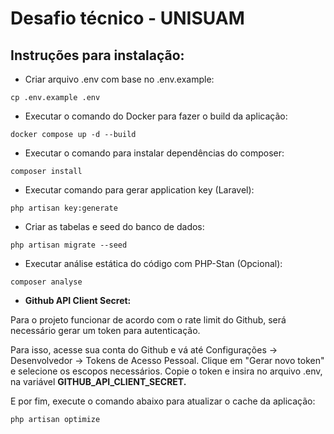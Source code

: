 # Desafio técnico - UNISUAM

## Instruções para instalação:

- Criar arquivo .env com base no .env.example:

```
cp .env.example .env
```

- Executar o comando do Docker para fazer o build da aplicação:

```
docker compose up -d --build
```

- Executar o comando para instalar dependências do composer:

```
composer install
```

- Executar comando para gerar application key (Laravel):

```
php artisan key:generate
```

- Criar as tabelas e seed do banco de dados:

```
php artisan migrate --seed
```

- Executar análise estática do código com PHP-Stan (Opcional):

```
composer analyse
```

- **Github API Client Secret:**

Para o projeto funcionar de acordo com o rate limit do Github, 
será necessário gerar um token para autenticação.

Para isso, acesse sua conta do Github e vá até Configurações → Desenvolvedor → Tokens de Acesso Pessoal.
Clique em "Gerar novo token" e selecione os escopos necessários.
Copie o token e insira no arquivo .env, na variável **GITHUB_API_CLIENT_SECRET.**

E por fim, execute o comando abaixo para atualizar o cache da aplicação:
```
php artisan optimize
```
